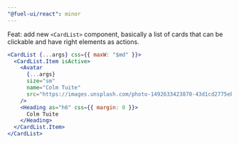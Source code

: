 ```yaml
---
"@fuel-ui/react": minor
---
```


Feat: add new `<CardList>` component, basically a list of cards that can be clickable and have right elements as actions.

```jsx
<CardList {...args} css={{ maxW: "$md" }}>
  <CardList.Item isActive>
    <Avatar
      {...args}
      size="sm"
      name="Colm Tuite"
      src="https://images.unsplash.com/photo-1492633423870-43d1cd2775eb?&w=128&h=128&dpr=2&q=80"
    />
    <Heading as="h6" css={{ margin: 0 }}>
      Colm Tuite
    </Heading>
  </CardList.Item>
</CardList>
```
